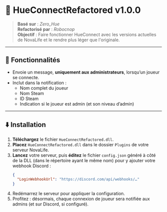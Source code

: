 # 📗 **HueConnectRefactored** v1.0.0

> **Basé sur** : *Zero_Hue*  
> **Refactorisé par** : *Robocnop*  
> **Objectif** : Faire fonctionner HueConnect avec les versions actuelles de NovaLife et le rendre plus léger que l'originale.

---

## 🔧 Fonctionnalités

- Envoie un message, **uniquement aux administrateurs**, lorsqu’un joueur se connecte.
- Inclut dans la notification :
  - Nom complet du joueur
  - Nom Steam
  - ID Steam
  - Indication si le joueur est admin (et son niveau d’admin)

---

## ⬇️ Installation

1. **Téléchargez** le fichier `HueConnectRefactored.dll`.
2. **Placez** `HueConnectRefactored.dll` dans le dossier `Plugins` de votre serveur NovaLife.
3. **Lancez** votre serveur, puis **éditez** le fichier `config.json` généré à côté de la DLL (dans le répertoire ayant le même nom) pour y ajouter votre webhook Discord :
   ```json
   {
     "LoginWebhookUrl": "https://discord.com/api/webhooks/…"
   }
4. Redémarrez le serveur pour appliquer la configuration.
5. Profitez : désormais, chaque connexion de joueur sera notifiée aux admins (et sur Discord, si configuré).
